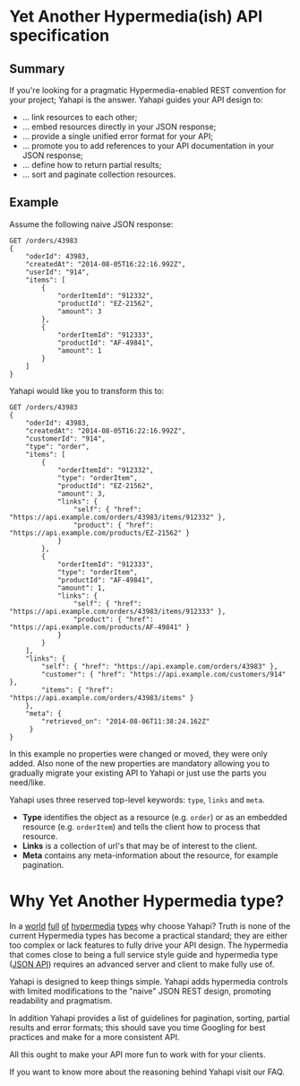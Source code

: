 # Yet Another Hypermedia(ish) API specification

## Summary

If you're looking for a pragmatic Hypermedia-enabled REST convention for your project; Yahapi is the answer. Yahapi guides your API design to:

- … link resources to each other;
- … embed resources directly in your JSON response;
- … provide a single unified error format for your API;
- … promote you to add references to your API documentation in your JSON response;
- … define how to return partial results;
- … sort and paginate collection resources.

## Example

Assume the following naive JSON response:

```
GET /orders/43983
{
    "oderId": 43983,
    "createdAt": "2014-08-05T16:22:16.992Z",
    "userId": "914",
    "items": [
        {
            "orderItemId": "912332",
            "productId": "EZ-21562",
            "amount": 3
        },
        {
            "orderItemId": "912333",
            "productId": "AF-49841",
            "amount": 1
        }
    ]
}
```

Yahapi would like you to transform this to:

```
GET /orders/43983
{
    "oderId": 43983,
    "createdAt": "2014-08-05T16:22:16.992Z",
    "customerId": "914",
    "type": "order",
    "items": [
        {
            "orderItemId": "912332",
            "type": "orderItem",
            "productId": "EZ-21562",
            "amount": 3,
            "links": {
                "self": { "href": "https://api.example.com/orders/43983/items/912332" },
                "product": { "href": "https://api.example.com/products/EZ-21562" }
            }
        },
        {
            "orderItemId": "912333",
            "type": "orderItem",
            "productId": "AF-49841",
            "amount": 1,
            "links": {
                "self": { "href": "https://api.example.com/orders/43983/items/912333" },
                "product": { "href": "https://api.example.com/products/AF-49841" }
            }
        }
    ],
    "links": {
        "self": { "href": "https://api.example.com/orders/43983" },
        "customer": { "href": "https://api.example.com/customers/914" },
        "items": { "href": "https://api.example.com/orders/43983/items" }
    },
    "meta": {
    	"retrieved_on": "2014-08-06T11:38:24.162Z"
	 }
}
```

In this example no properties were changed or moved, they were only added. Also none of the new properties are mandatory allowing you to gradually migrate your existing API to Yahapi or just use the parts you need/like.

Yahapi uses three reserved top-level keywords: `type`, `links` and `meta`. 

* **Type** identifies the object as a resource (e.g. `order`) or as an embedded resource (e.g. `orderItem`) and tells the client how to process that resource.
* **Links** is a collection of url's that may be of interest to the client.
* **Meta** contains any meta-information about the resource, for example pagination.

# Why Yet Another Hypermedia type?

In a [world](http://json-ld.org/) [full](http://stateless.co/hal_specification.html) [of](https://github.com/kevinswiber/siren) [hypermedia](http://amundsen.com/media-types/collection/) [types](http://jsonapi.org/) why choose Yahapi? Truth is none of the current Hypermedia types has become a practical standard; they are either too complex or lack features to fully drive your API design. The hypermedia that comes close to being a full service style guide and hypermedia type ([JSON API](http://jsonapi.org/)) requires an advanced server and client to make fully use of. 

Yahapi is designed to keep things simple. Yahapi adds hypermedia controls with limited modifications to the "naive" JSON REST design, promoting readability and pragmatism.

In addition Yahapi provides a list of guidelines for pagination, sorting, partial results and error formats; this should save you time Googling for best practices and make for a more consistent API.

All this ought to make your API more fun to work with for your clients.

If you want to know more about the reasoning behind Yahapi visit our FAQ.